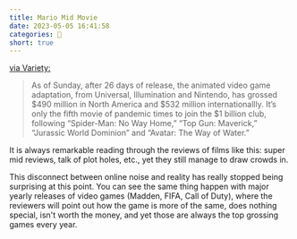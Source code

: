 ```yaml
---
title: Mario Mid Movie
date: 2023-05-05 16:41:58
categories: 💬
short: true
---
```


[via Variety:](https://variety.com/2023/film/news/super-mario-bros-movie-1-billion-box-office-milestone-1235598832/)

> As of Sunday, after 26 days of release, the animated video game adaptation, from Universal, Illumination and Nintendo, has grossed $490 million in North America and $532 million internationallly. It’s only the fifth movie of pandemic times to join the $1 billion club, following “Spider-Man: No Way Home,” “Top Gun: Maverick,” “Jurassic World Dominion” and “Avatar: The Way of Water.”

It is always remarkable reading through the reviews of films like this: super mid reviews, talk of plot holes, etc., yet they still manage to draw crowds in.

This disconnect between online noise and reality has really stopped being surprising at this point. You can see the same thing happen with major yearly releases of video games (Madden, FIFA, Call of Duty), where the reviewers will point out how the game is more of the same, does nothing special, isn't worth the money, and yet those are always the top grossing games every year.
